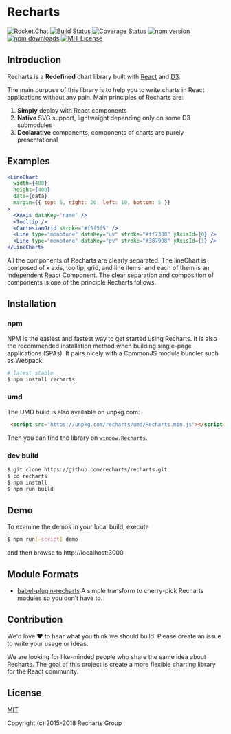 # Recharts

[![Rocket.Chat](https://demo.rocket.chat/images/join-chat.svg)](https://demo.rocket.chat/channel/recharts)
[![Build Status](https://travis-ci.org/recharts/recharts.svg)](https://travis-ci.org/recharts/recharts)
[![Coverage Status](https://coveralls.io/repos/recharts/recharts/badge.svg?branch=master&service=github)](https://coveralls.io/github/recharts/recharts?branch=master)
[![npm version](https://badge.fury.io/js/recharts.svg)](http://badge.fury.io/js/recharts)
[![npm downloads](https://img.shields.io/npm/dm/recharts.svg?style=flat-square)](https://www.npmjs.com/package/recharts)
[![MIT License](https://img.shields.io/badge/license-MIT-blue.svg?style=flat)](https://github.com/recharts/recharts/raw/master/LICENSE)

## Introduction

Recharts is a **Redefined** chart library built with [React](https://facebook.github.io/react/) and [D3](http://d3js.org).

The main purpose of this library is to help you to write charts in React applications without any pain. Main principles of Recharts are:

1. **Simply** deploy with React components
1. **Native** SVG support, lightweight depending only on some D3 submodules
1. **Declarative** components, components of charts are purely presentational

## Examples

```jsx
<LineChart
  width={400}
  height={400}
  data={data}
  margin={{ top: 5, right: 20, left: 10, bottom: 5 }}
>
  <XAxis dataKey="name" />
  <Tooltip />
  <CartesianGrid stroke="#f5f5f5" />
  <Line type="monotone" dataKey="uv" stroke="#ff7300" yAxisId={0} />
  <Line type="monotone" dataKey="pv" stroke="#387908" yAxisId={1} />
</LineChart>
```

All the components of Recharts are clearly separated. The lineChart is composed of x axis, tooltip, grid, and line items, and each of them is an independent React Component. The clear separation and composition of components is one of the principle Recharts follows.

## Installation

### npm

NPM is the easiest and fastest way to get started using Recharts. It is also the recommended installation method when building single-page applications (SPAs). It pairs nicely with a CommonJS module bundler such as Webpack.


```sh
# latest stable
$ npm install recharts
```


### umd

The UMD build is also available on unpkg.com:


```html
 <script src="https://unpkg.com/recharts/umd/Recharts.min.js"></script>
```

Then you can find the library on `window.Recharts`.

### dev build

```sh
$ git clone https://github.com/recharts/recharts.git
$ cd recharts
$ npm install
$ npm run build
```

## Demo

To examine the demos in your local build, execute


```sh
$ npm run[-script] demo
```

and then browse to http://localhost:3000

## Module Formats

- [babel-plugin-recharts](https://github.com/recharts/babel-plugin-recharts) A simple transform to cherry-pick Recharts modules so you don’t have to.

## Contribution

We'd love :heart: to hear what you think we should build. Please create an issue to write your usage or ideas.

We are looking for like-minded people who share the same idea about Recharts. The goal of this project is create a more flexible charting library for the  React community.

## License

[MIT](http://opensource.org/licenses/MIT)

Copyright (c) 2015-2018 Recharts Group
